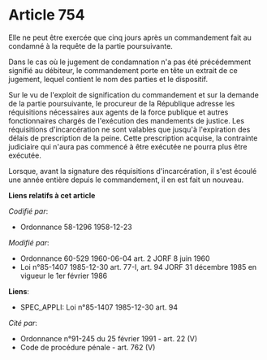 # Article 754

Elle ne peut être exercée que cinq jours après un commandement fait au condamné à la requête de la partie poursuivante. 

Dans le cas où le jugement de condamnation n'a pas été précédemment signifié au débiteur, le commandement porte en tête un
extrait de ce jugement, lequel contient le nom des parties et le dispositif. 

Sur le vu de l'exploit de signification du commandement et sur la demande de la partie poursuivante, le procureur de la
République adresse les réquisitions nécessaires aux agents de la force publique et autres fonctionnaires chargés de
l'exécution des mandements de justice. Les réquisitions d'incarcération ne sont valables que jusqu'à l'expiration des délais
de prescription de la peine. Cette prescription acquise, la contrainte judiciaire qui n'aura pas commencé à être exécutée ne
pourra plus être exécutée. 

Lorsque, avant la signature des réquisitions d'incarcération, il s'est écoulé une année entière depuis le commandement, il en
est fait un nouveau.

**Liens relatifs à cet article**

_Codifié par_:

  - Ordonnance 58-1296 1958-12-23

_Modifié par_:

  - Ordonnance 60-529 1960-06-04 art. 2 JORF 8 juin 1960
  - Loi n°85-1407 1985-12-30 art. 77-I, art. 94 JORF 31 décembre 1985 en vigueur le 1er février 1986

**Liens**:

  - SPEC_APPLI: Loi n°85-1407 1985-12-30 art. 94

_Cité par_:

  - Ordonnance n°91-245 du 25 février 1991 - art. 22 (V)
  - Code de procédure pénale - art. 762 (V)
